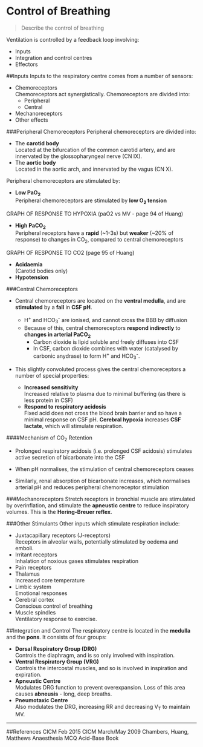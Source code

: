 # Control of Breathing
> Describe the control of breathing

Ventilation is controlled by a feedback loop involving:
* Inputs
* Integration and control centres
* Effectors

##Inputs
Inputs to the respiratory centre comes from a number of sensors:
* Chemoreceptors  
Chemoreceptors act synergistically. Chemoreceptors are divided into:
  * Peripheral
  * Central
* Mechanoreceptors
* Other effects

###Peripheral Chemoreceptors
Peripheral chemoreceptors are divided into:
* The **carotid body**  
Located at the bifurcation of the common carotid artery, and are innervated by the glossopharyngeal nerve (CN IX).
* The **aortic body**  
Located in the aortic arch, and innervated by the vagus (CN X).

Peripheral chemoreceptors are stimulated by:
* **Low PaO<sub>2</sub>**  
  Peripheral chemoreceptors are stimulated by **low O<sub>2</sub> tension**

GRAPH OF RESPONSE TO HYPOXIA (paO2 vs MV - page 94 of Huang)


* **High PaCO<sub>2</sub>**  
  Peripheral receptors have a **rapid** (~1-3s) but **weaker** (~20% of response) to changes in CO<sub>2</sub>, compared to central chemoreceptors

GRAPH OF RESPONSE TO CO2 (page 95 of Huang)

* **Acidaemia**  
  (Carotid bodies only)
* **Hypotension**  

###Central Chemoreceptors
* Central chemoreceptors are located on the **ventral medulla**, and are **stimulated** by a **fall** in **CSF pH**.
  * H<sup>+</sup> and HCO<sub>3</sub><sup>-</sup> are ionised, and cannot cross the BBB by diffusion
  * Because of this, central chemoreceptors **respond indirectly** to **changes in arterial PaCO<sub>2</sub>**
    * Carbon dioxide is lipid soluble and freely diffuses into CSF
    * In CSF, carbon dioxide combines with water (catalysed by carbonic anydrase) to form H<sup>+</sup> and HCO<sub>3</sub><sup>-</sup>.


* This slightly convoluted process gives the central chemoreceptors a number of special properties:
  * **Increased sensitivity**  
  Increased relative to plasma due to minimal buffering (as there is less protein in CSF)
  * **Respond to respiratory acidosis**  
  Fixed acid does not cross the blood brain barrier and so have a minimal response on CSF pH. **Cerebral hypoxia** increases **CSF lactate**, which will stimulate respiration.

####Mechanism of CO<sub>2</sub> Retention
* Prolonged respiratory acidosis (i.e. prolonged CSF acidosis) stimulates active secretion of bicarbonate into the CSF
* When pH normalises, the stimulation of central chemoreceptors ceases

* Similarly, renal absorption of bicarbonate increases, which normalises arterial pH and reduces peripheral chemoreceptor stimulation

###Mechanoreceptors
Stretch receptors in bronchial muscle are stimulated by overinflation, and stimulate the **apneustic centre** to reduce inspiratory volumes. This is the **Hering-Breuer reflex**.

###Other Stimulants
Other inputs which stimulate respiration include:
* Juxtacapillary receptors (J-receptors)  
Receptors in alveolar walls, potentially stimulated by oedema and emboli.
* Irritant receptors  
  Inhalation of noxious gases stimulates respiration
* Pain receptors
* Thalamus  
  Increased core temperature
* Limbic system  
  Emotional responses
* Cerebral cortex  
  Conscious control of breathing
* Muscle spindles  
Ventilatory response to exercise.

##Integration and Control
The respiratory centre is located in the **medulla** and the **pons**. It consists of four groups:
* **Dorsal Respiratory Group (DRG)**  
  Controls the diaphragm, and is so only involved with inspiration.
* **Ventral Respiratory Group (VRG)**  
  Controls the intercostal muscles, and so is involved in inspiration and expiration.
* **Apneustic Centre**  
  Modulates DRG function to prevent overexpansion. Loss of this area causes **abneusis** - long, deep breaths.
* **Pneumotaxic Centre**  
 Also modulates the DRG, increasing RR and decreasing V<sub>T</sub> to maintain MV.

---
##References
CICM Feb 2015
CICM March/May 2009
Chambers, Huang, Matthews
Anaesthesia MCQ Acid-Base Book